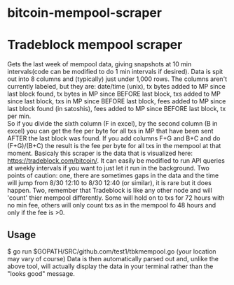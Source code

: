 # bitcoin-mempool-scraper

# Tradeblock mempool scraper
Gets the last week of mempool data, giving snapshots at 10 min intervals(code can be modified to do 1 min intervals if desired). Data is spit out into 8 columns and (typically) just under 1,000 rows. The columns aren't currently labeled, but they are: date/time (unix), tx bytes added to MP since last block found, tx bytes in MP since BEFORE last block, txs added to MP since last block, txs in MP since BEFORE last block, fees added to MP since last block found (in satoshis), fees added to MP since BEFORE last block, tx per min.     
So if you divide the sixth column (F in excel), by the second column (B in excel) you can get the fee per byte for all txs in MP that have been sent AFTER the last block was found. If you add columns F+G and B+C and do (F+G)/(B+C) the result is the fee per byte for all txs in the mempool at that moment. 
Basicaly this scraper is the data that is visualized here: https://tradeblock.com/bitcoin/. It can easily be modified to run API queries at weekly intervals if you want to just let it run in the background. 
Two points of caution: one, there are sometimes gaps in the data and the time will jump from 8/30 12:10 to 8/30 12:40 (or similar), it is rare but it does happen. Two, remember that Tradeblock is like any other node and will 'count' thier mempool differently. Some will hold on to txs for 72 hours with no min fee, others will only count txs as in the mempool fo 48 hours and only if the fee is >0. 

## Usage
$ go run $GOPATH/SRC/github.com/test1/tbkmempool.go (your location may vary of course)
Data is then automatically parsed out and, unlike the above tool, will actually display the data in your terminal rather than the "looks good" message.
